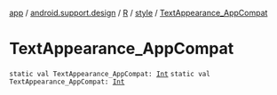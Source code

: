 [app](../../../index.md) / [android.support.design](../../index.md) / [R](../index.md) / [style](index.md) / [TextAppearance_AppCompat](.)

# TextAppearance_AppCompat

`static val TextAppearance_AppCompat: `[`Int`](https://kotlinlang.org/api/latest/jvm/stdlib/kotlin/-int/index.html)
`static val TextAppearance_AppCompat: `[`Int`](https://kotlinlang.org/api/latest/jvm/stdlib/kotlin/-int/index.html)